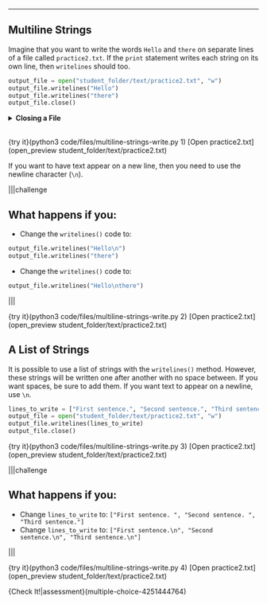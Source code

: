 ----------

## Multiline Strings

Imagine that you want to write the words `Hello` and `there` on separate lines of a file called `practice2.txt`. If the `print` statement writes each string on its own line, then `writelines` should too.

```python
output_file = open("student_folder/text/practice2.txt", "w")
output_file.writelines("Hello")
output_file.writelines("there")
output_file.close()
```

<details>
  <summary><strong>Closing a File</strong></summary>
  Closing the file is an important step in working with files. If you forget to close a file, some unpredictable actions may take place. For example, if you open a file with newly written text before closing the file, that text may not be in the file. Be sure that you close all of the files that you open.
</details><br>

{try it}(python3 code/files/multiline-strings-write.py 1)
[Open practice2.txt](open_preview student_folder/text/practice2.txt)

If you want to have text appear on a new line, then you need to use the newline character (`\n`).

|||challenge
## What happens if you:
* Change the `writelines()` code to:
```python
output_file.writelines("Hello\n")
output_file.writelines("there")
```
* Change the `writelines()` code to:
```python
output_file.writelines("Hello\nthere")
```

|||

{try it}(python3 code/files/multiline-strings-write.py 2)
[Open practice2.txt](open_preview student_folder/text/practice2.txt)

## A List of Strings

It is possible to use a list of strings with the `writelines()` method. However, these strings will be written one after another with no space between. If you want spaces, be sure to add them. If you want text to appear on a newline, use `\n`.

```python
lines_to_write = ["First sentence.", "Second sentence.", "Third sentence."]
output_file = open("student_folder/text/practice2.txt", "w")
output_file.writelines(lines_to_write)
output_file.close()
```

{try it}(python3 code/files/multiline-strings-write.py 3)
[Open practice2.txt](open_preview student_folder/text/practice2.txt)

|||challenge
## What happens if you:
* Change `lines_to_write` to:
`["First sentence. ", "Second sentence. ", "Third sentence."]`
* Change `lines_to_write` to:
`["First sentence.\n", "Second sentence.\n", "Third sentence.\n"]`

|||

{try it}(python3 code/files/multiline-strings-write.py 4)
[Open practice2.txt](open_preview student_folder/text/practice2.txt)

{Check It!|assessment}(multiple-choice-4251444764)
